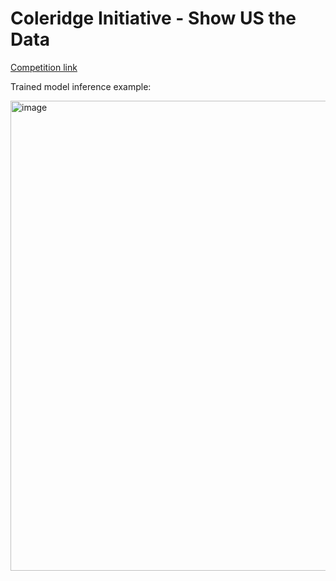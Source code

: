 # Coleridge Initiative - Show US the Data
[Competition link](https://www.kaggle.com/code/shivammiglani/spacy-3-0-transformer-custom-ner/data)

Trained model inference example:

<img width="752" alt="image" src="https://user-images.githubusercontent.com/13565604/196010267-e6b8f69c-8a82-40ba-b6bf-621557d67be4.png">

